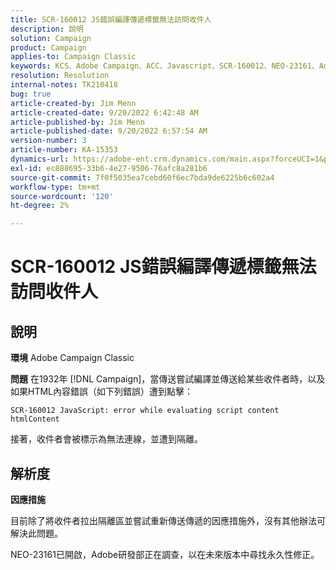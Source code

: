 ```yaml
---
title: SCR-160012 JS錯誤編譯傳遞標籤無法訪問收件人
description: 說明
solution: Campaign
product: Campaign
applies-to: Campaign Classic
keywords: KCS、Adobe Campaign、ACC、Javascript、SCR-160012、NEO-23161、Adobe Campaign Classic、錯誤、編譯收件者的傳送、標示為無法連線的收件者
resolution: Resolution
internal-notes: TK210418
bug: true
article-created-by: Jim Menn
article-created-date: 9/20/2022 6:42:48 AM
article-published-by: Jim Menn
article-published-date: 9/20/2022 6:57:54 AM
version-number: 3
article-number: KA-15353
dynamics-url: https://adobe-ent.crm.dynamics.com/main.aspx?forceUCI=1&pagetype=entityrecord&etn=knowledgearticle&id=08277d6e-af38-ed11-9db1-0022480866ad
exl-id: ec888695-33b6-4e27-9506-76afc8a281b6
source-git-commit: 7f0f5035ea7cebd60f6ec7bda9de6225b6c602a4
workflow-type: tm+mt
source-wordcount: '120'
ht-degree: 2%

---
```


# SCR-160012 JS錯誤編譯傳遞標籤無法訪問收件人

## 說明


<b>環境</b>
Adobe Campaign Classic

<b>問題</b>
在1932年 [!DNL Campaign]，當傳送嘗試編譯並傳送給某些收件者時，以及如果HTML內容錯誤（如下列錯誤）遭到點擊：


```
SCR-160012 JavaScript: error while evaluating script content htmlContent
```


接著，收件者會被標示為無法連線，並遭到隔離。


## 解析度


<b>因應措施</b>

目前除了將收件者拉出隔離區並嘗試重新傳送傳遞的因應措施外，沒有其他辦法可解決此問題。

NEO-23161已開啟，Adobe研發部正在調查，以在未來版本中尋找永久性修正。
